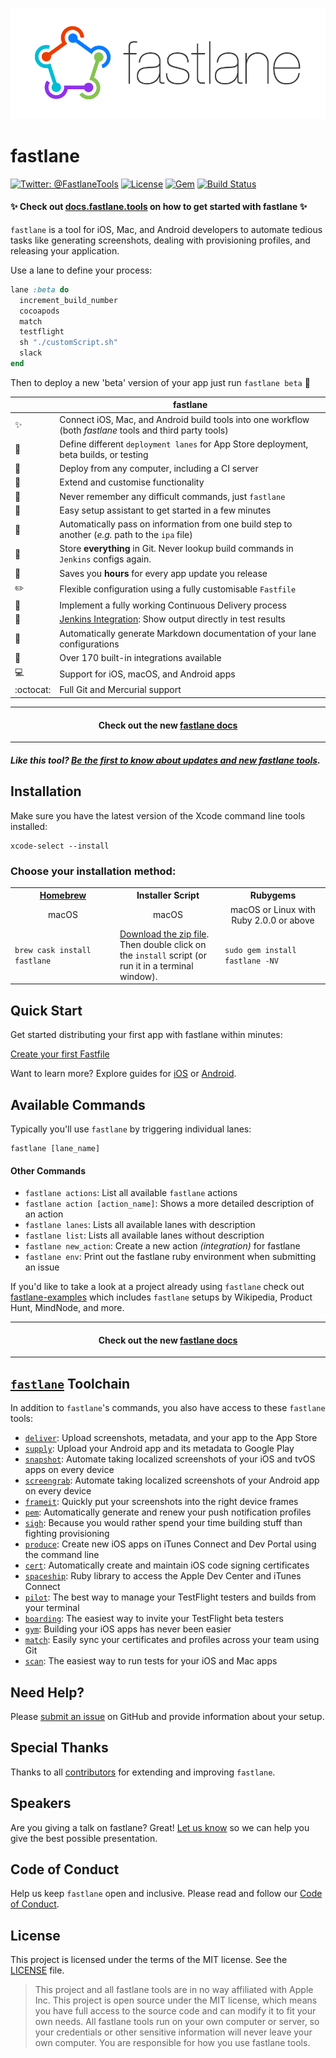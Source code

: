 <h3 align="center">
  <img src="fastlane/assets/fastlane_text.png" alt="fastlane Logo" />
</h3>

fastlane
============

[![Twitter: @FastlaneTools](https://img.shields.io/badge/contact-@FastlaneTools-blue.svg?style=flat)](https://twitter.com/FastlaneTools)
[![License](https://img.shields.io/badge/license-MIT-green.svg?style=flat)](https://github.com/fastlane/fastlane/blob/master/LICENSE)
[![Gem](https://img.shields.io/gem/v/fastlane.svg?style=flat)](https://rubygems.org/gems/fastlane)
[![Build Status](https://img.shields.io/circleci/project/fastlane/fastlane/master.svg?style=flat)](https://circleci.com/gh/fastlane/fastlane)

#### ✨ Check out [docs.fastlane.tools](https://docs.fastlane.tools) on how to get started with fastlane ✨

`fastlane` is a tool for iOS, Mac, and Android developers to automate tedious tasks like generating screenshots, dealing with provisioning profiles, and releasing your application.

Use a lane to define your process:

```ruby
lane :beta do
  increment_build_number
  cocoapods
  match
  testflight
  sh "./customScript.sh"
  slack
end
```

Then to deploy a new 'beta' version of your app just run
`fastlane beta` :rocket:


|          |  fastlane  |
|----------|------------|
:sparkles: | Connect iOS, Mac, and Android build tools into one workflow (both _fastlane_ tools and third party tools)
:monorail: | Define different `deployment lanes` for App Store deployment, beta builds, or testing
:ship: | Deploy from any computer, including a CI server
:wrench: | Extend and customise functionality
:thought_balloon: | Never remember any difficult commands, just `fastlane`
:tophat: | Easy setup assistant to get started in a few minutes
:email: | Automatically pass on information from one build step to another (*e.g.* path to the `ipa` file)
:page_with_curl: | Store **everything** in Git. Never lookup build commands in `Jenkins` configs again.
:rocket: | Saves you **hours** for every app update you release
:pencil2: | Flexible configuration using a fully customisable `Fastfile`
:mountain_cableway: | Implement a fully working Continuous Delivery process
:ghost: | [Jenkins Integration](https://docs.fastlane.tools/best-practices/continuous-integration/#jenkins-integration): Show output directly in test results
:book: | Automatically generate Markdown documentation of your lane configurations
:hatching_chick: | Over 170 built-in integrations available
:computer: | Support for iOS, macOS, and Android apps
:octocat: | Full Git and Mercurial support

<hr />
<h4 align="center">
  Check out the new <a href="https://docs.fastlane.tools/">fastlane docs</a>
</h4>
<hr />

##### Like this tool? [Be the first to know about updates and new fastlane tools](https://tinyletter.com/fastlane-tools).

## Installation
Make sure you have the latest version of the Xcode command line tools installed:

```
xcode-select --install
```

### Choose your installation method:

<table width="100%" >
<tr>
<th width="33%"><a href="http://brew.sh">Homebrew</a></td>
<th width="33%">Installer Script</td>
<th width="33%">Rubygems</td>
</tr>
<tr>
<td width="33%" align="center">macOS</td>
<td width="33%" align="center">macOS</td>
<td width="33%" align="center">macOS or Linux with Ruby 2.0.0 or above</td>
</tr>
<tr>
<td width="33%"><code>brew cask install fastlane</code></td>
<td width="33%"><a href="https://download.fastlane.tools/">Download the zip file</a>. Then double click on the <code>install</code> script (or run it in a terminal window).</td>
<td width="33%"><code>sudo gem install fastlane -NV</code></td>
</tr>
</table>

## Quick Start

Get started distributing your first app with fastlane within minutes:

[Create your first Fastfile](https://fabric.io/features/distribution?utm_campaign=github_readme)

Want to learn more? Explore guides for [iOS](https://docs.fastlane.tools/getting-started/ios/setup/)
 or [Android](https://docs.fastlane.tools/getting-started/android/setup/).

## Available Commands

Typically you'll use `fastlane` by triggering individual lanes:

    fastlane [lane_name]

#### Other Commands

- `fastlane actions`: List all available `fastlane` actions
- `fastlane action [action_name]`: Shows a more detailed description of an action
- `fastlane lanes`: Lists all available lanes with description
- `fastlane list`: Lists all available lanes without description
- `fastlane new_action`: Create a new action *(integration)* for fastlane
- `fastlane env`: Print out the fastlane ruby environment when submitting an issue


If you'd like to take a look at a project already using `fastlane` check out [fastlane-examples](https://github.com/fastlane/examples) which includes `fastlane` setups by Wikipedia, Product Hunt, MindNode, and more.

<hr />
<h4 align="center">
  Check out the new <a href="https://docs.fastlane.tools/">fastlane docs</a>
</h4>
<hr />

## [`fastlane`](https://fastlane.tools) Toolchain

In addition to `fastlane`'s commands, you also have access to these `fastlane` tools:

- [`deliver`](https://github.com/fastlane/fastlane/tree/master/deliver): Upload screenshots, metadata, and your app to the App Store
- [`supply`](https://github.com/fastlane/fastlane/tree/master/supply): Upload your Android app and its metadata to Google Play
- [`snapshot`](https://github.com/fastlane/fastlane/tree/master/snapshot): Automate taking localized screenshots of your iOS and tvOS apps on every device
- [`screengrab`](https://github.com/fastlane/fastlane/tree/master/screengrab): Automate taking localized screenshots of your Android app on every device
- [`frameit`](https://github.com/fastlane/fastlane/tree/master/frameit): Quickly put your screenshots into the right device frames
- [`pem`](https://github.com/fastlane/fastlane/tree/master/pem): Automatically generate and renew your push notification profiles
- [`sigh`](https://github.com/fastlane/fastlane/tree/master/sigh): Because you would rather spend your time building stuff than fighting provisioning
- [`produce`](https://github.com/fastlane/fastlane/tree/master/produce): Create new iOS apps on iTunes Connect and Dev Portal using the command line
- [`cert`](https://github.com/fastlane/fastlane/tree/master/cert): Automatically create and maintain iOS code signing certificates
- [`spaceship`](https://github.com/fastlane/fastlane/tree/master/spaceship): Ruby library to access the Apple Dev Center and iTunes Connect
- [`pilot`](https://github.com/fastlane/fastlane/tree/master/pilot): The best way to manage your TestFlight testers and builds from your terminal
- [`boarding`](https://github.com/fastlane/boarding): The easiest way to invite your TestFlight beta testers
- [`gym`](https://github.com/fastlane/fastlane/tree/master/gym): Building your iOS apps has never been easier
- [`match`](https://github.com/fastlane/fastlane/tree/master/match): Easily sync your certificates and profiles across your team using Git
- [`scan`](https://github.com/fastlane/fastlane/tree/master/scan): The easiest way to run tests for your iOS and Mac apps

## Need Help?

Please [submit an issue](https://github.com/fastlane/fastlane/issues) on GitHub and provide information about your setup.

## Special Thanks

Thanks to all [contributors](https://github.com/fastlane/fastlane/graphs/contributors) for extending and improving `fastlane`.

## Speakers

Are you giving a talk on fastlane? Great! [Let us know](https://fastlane.tools/speaking) so we can help you give the best possible presentation.

## Code of Conduct

Help us keep `fastlane` open and inclusive. Please read and follow our [Code of Conduct](https://github.com/fastlane/fastlane/blob/master/CODE_OF_CONDUCT.md).

## License

This project is licensed under the terms of the MIT license. See the [LICENSE](LICENSE) file.

> This project and all fastlane tools are in no way affiliated with Apple Inc. This project is open source under the MIT license, which means you have full access to the source code and can modify it to fit your own needs. All fastlane tools run on your own computer or server, so your credentials or other sensitive information will never leave your own computer. You are responsible for how you use fastlane tools.
